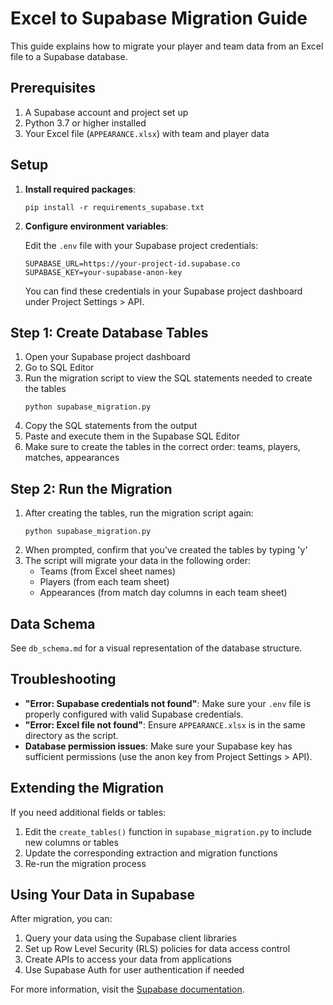# Excel to Supabase Migration Guide

This guide explains how to migrate your player and team data from an Excel file to a Supabase database.

## Prerequisites

1. A Supabase account and project set up
2. Python 3.7 or higher installed
3. Your Excel file (`APPEARANCE.xlsx`) with team and player data

## Setup

1. **Install required packages**:
   ```
   pip install -r requirements_supabase.txt
   ```

2. **Configure environment variables**:
   
   Edit the `.env` file with your Supabase project credentials:
   ```
   SUPABASE_URL=https://your-project-id.supabase.co
   SUPABASE_KEY=your-supabase-anon-key
   ```
   
   You can find these credentials in your Supabase project dashboard under Project Settings > API.

## Step 1: Create Database Tables

1. Open your Supabase project dashboard
2. Go to SQL Editor
3. Run the migration script to view the SQL statements needed to create the tables
   ```
   python supabase_migration.py
   ```
4. Copy the SQL statements from the output
5. Paste and execute them in the Supabase SQL Editor
6. Make sure to create the tables in the correct order: teams, players, matches, appearances

## Step 2: Run the Migration

1. After creating the tables, run the migration script again:
   ```
   python supabase_migration.py
   ```
2. When prompted, confirm that you've created the tables by typing 'y'
3. The script will migrate your data in the following order:
   - Teams (from Excel sheet names)
   - Players (from each team sheet)
   - Appearances (from match day columns in each team sheet)

## Data Schema

See `db_schema.md` for a visual representation of the database structure.

## Troubleshooting

- **"Error: Supabase credentials not found"**: Make sure your `.env` file is properly configured with valid Supabase credentials.
- **"Error: Excel file not found"**: Ensure `APPEARANCE.xlsx` is in the same directory as the script.
- **Database permission issues**: Make sure your Supabase key has sufficient permissions (use the anon key from Project Settings > API).

## Extending the Migration

If you need additional fields or tables:

1. Edit the `create_tables()` function in `supabase_migration.py` to include new columns or tables
2. Update the corresponding extraction and migration functions
3. Re-run the migration process

## Using Your Data in Supabase

After migration, you can:

1. Query your data using the Supabase client libraries
2. Set up Row Level Security (RLS) policies for data access control
3. Create APIs to access your data from applications
4. Use Supabase Auth for user authentication if needed

For more information, visit the [Supabase documentation](https://supabase.com/docs). 